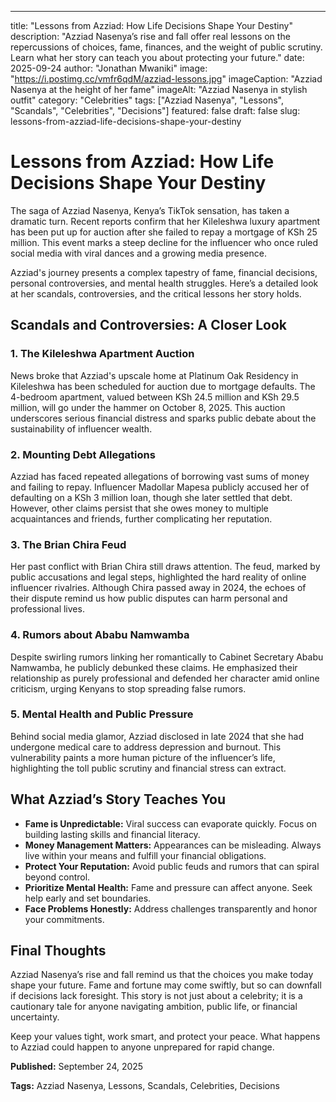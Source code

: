 ---
title: "Lessons from Azziad: How Life Decisions Shape Your Destiny"
description: "Azziad Nasenya’s rise and fall offer real lessons on the repercussions of choices, fame, finances, and the weight of public scrutiny. Learn what her story can teach you about protecting your future."
date: 2025-09-24
author: "Jonathan Mwaniki"
image: "https://i.postimg.cc/vmfr6qdM/azziad-lessons.jpg"
imageCaption: "Azziad Nasenya at the height of her fame"
imageAlt: "Azziad Nasenya in stylish outfit"
category: "Celebrities"
tags: ["Azziad Nasenya", "Lessons", "Scandals", "Celebrities", "Decisions"]
featured: false
draft: false
slug: lessons-from-azziad-life-decisions-shape-your-destiny

# Lessons from Azziad: How Life Decisions Shape Your Destiny

The saga of Azziad Nasenya, Kenya’s TikTok sensation, has taken a dramatic turn. Recent reports confirm that her Kileleshwa luxury apartment has been put up for auction after she failed to repay a mortgage of KSh 25 million. This event marks a steep decline for the influencer who once ruled social media with viral dances and a growing media presence.

Azziad's journey presents a complex tapestry of fame, financial decisions, personal controversies, and mental health struggles. Here’s a detailed look at her scandals, controversies, and the critical lessons her story holds.

## Scandals and Controversies: A Closer Look

### 1. The Kileleshwa Apartment Auction

News broke that Azziad's upscale home at Platinum Oak Residency in Kileleshwa has been scheduled for auction due to mortgage defaults. The 4-bedroom apartment, valued between KSh 24.5 million and KSh 29.5 million, will go under the hammer on October 8, 2025. This auction underscores serious financial distress and sparks public debate about the sustainability of influencer wealth.

### 2. Mounting Debt Allegations

Azziad has faced repeated allegations of borrowing vast sums of money and failing to repay. Influencer Madollar Mapesa publicly accused her of defaulting on a KSh 3 million loan, though she later settled that debt. However, other claims persist that she owes money to multiple acquaintances and friends, further complicating her reputation.

### 3. The Brian Chira Feud

Her past conflict with Brian Chira still draws attention. The feud, marked by public accusations and legal steps, highlighted the hard reality of online influencer rivalries. Although Chira passed away in 2024, the echoes of their dispute remind us how public disputes can harm personal and professional lives.

### 4. Rumors about Ababu Namwamba

Despite swirling rumors linking her romantically to Cabinet Secretary Ababu Namwamba, he publicly debunked these claims. He emphasized their relationship as purely professional and defended her character amid online criticism, urging Kenyans to stop spreading false rumors.

### 5. Mental Health and Public Pressure

Behind social media glamor, Azziad disclosed in late 2024 that she had undergone medical care to address depression and burnout. This vulnerability paints a more human picture of the influencer’s life, highlighting the toll public scrutiny and financial stress can extract.

## What Azziad’s Story Teaches You

- **Fame is Unpredictable:** Viral success can evaporate quickly. Focus on building lasting skills and financial literacy.
- **Money Management Matters:** Appearances can be misleading. Always live within your means and fulfill your financial obligations.
- **Protect Your Reputation:** Avoid public feuds and rumors that can spiral beyond control.
- **Prioritize Mental Health:** Fame and pressure can affect anyone. Seek help early and set boundaries.
- **Face Problems Honestly:** Address challenges transparently and honor your commitments.

## Final Thoughts

Azziad Nasenya’s rise and fall remind us that the choices you make today shape your future. Fame and fortune may come swiftly, but so can downfall if decisions lack foresight. This story is not just about a celebrity; it is a cautionary tale for anyone navigating ambition, public life, or financial uncertainty.

Keep your values tight, work smart, and protect your peace. What happens to Azziad could happen to anyone unprepared for rapid change.

<div class="article,meta">
  <p><strong>Published:</strong> September 24, 2025</p>
  <p><strong>Tags:</strong> Azziad Nasenya, Lessons, Scandals, Celebrities, Decisions</p>
</div>

